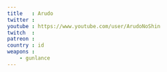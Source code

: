 ```yaml
---
title   : Arudo
twitter : 
youtube : https://www.youtube.com/user/ArudoNoShin
twitch  : 
patreon : 
country : id
weapons :
    - gunlance
---
```


